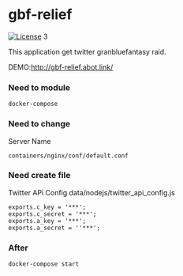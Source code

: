 # gbf-relief
[![License](https://img.shields.io/badge/license-Apache%202-blue.svg)](https://www.apache.org/licenses/LICENSE-2.0)
3	

This application get twitter granbluefantasy raid.

DEMO:http://gbf-relief.abot.link/

### Need to module
~~~
docker-compose
~~~

### Need to change
Server Name
~~~
containers/nginx/conf/default.conf
~~~

### Need create file
Twitter APi Config
data/nodejs/twitter_api_config.js
~~~
exports.c_key = '***';
exports.c_secret = '***';
exports.a_key = '***';
exports.a_secret = ''***';
~~~

### After 
~~~
docker-compose start
~~~
